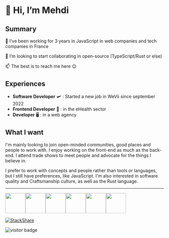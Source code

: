 # 👋 Hi, I’m Mehdi

## Summary

🌱 I've been working for 3 years in JavaScript in web companies and tech companies in France

💞️ I’m looking to start collaborating in open-source (TypeScript/Rust or else)

📫 The best is to reach me here 😉

## Experiences

- **Software Developer** 🛩 : Started a new job in WeVii since september 2022
- **Frontend Developer** 🏥 : in the eHealth sector
- **Developer** 🖥 : in a web agency

## What I want

I'm mainly looking to join open-minded communities, good places and people to work with. I enjoy working on the front-end as much as the back-end. I attend trade shows to meet people and advocate for the things I believe in.

I prefer to work with concepts and people rather than tools or languages, but I still have preferences, like JavaScript. I'm also interested in software quality and Craftsmanship culture, as well as the Rust language.

___


<div style="display: flex">
<img width="64" src="https://cdn.jsdelivr.net/gh/devicons/devicon/icons/angularjs/angularjs-original.svg" />
<img width="64" src="https://cdn.jsdelivr.net/gh/devicons/devicon/icons/nodejs/nodejs-original-wordmark.svg" />
<img width="64" src="https://cdn.jsdelivr.net/gh/devicons/devicon/icons/rust/rust-plain.svg" />
<img width="64" src="https://cdn.jsdelivr.net/gh/devicons/devicon/icons/nestjs/nestjs-plain-wordmark.svg" />
<img width="64" src="https://cdn.jsdelivr.net/gh/devicons/devicon/icons/vuejs/vuejs-original-wordmark.svg" />
<img width="64" src="https://cdn.jsdelivr.net/gh/devicons/devicon/icons/postgresql/postgresql-original-wordmark.svg" />

</div>




[![StackShare](http://img.shields.io/badge/tech-stack-0690fa.svg?style=flat)](https://stackshare.io/Mehdi/my-stack)

![visitor badge](https://visitor-badge.glitch.me/badge?page_id=mlegoul.visitor-badge&left_color=green&right_color=red)
